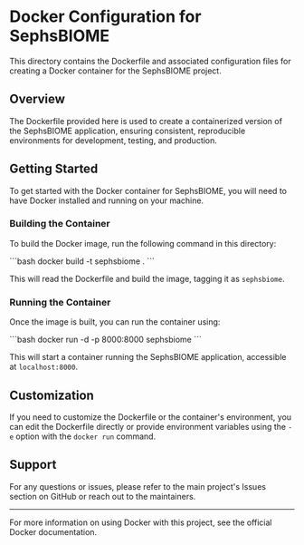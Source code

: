 # Docker Configuration for SephsBIOME

This directory contains the Dockerfile and associated configuration files for creating a Docker container for the SephsBIOME project.

## Overview

The Dockerfile provided here is used to create a containerized version of the SephsBIOME application, ensuring consistent, reproducible environments for development, testing, and production.

## Getting Started

To get started with the Docker container for SephsBIOME, you will need to have Docker installed and running on your machine.

### Building the Container

To build the Docker image, run the following command in this directory:

\```bash
docker build -t sephsbiome .
\```

This will read the Dockerfile and build the image, tagging it as `sephsbiome`.

### Running the Container

Once the image is built, you can run the container using:

\```bash
docker run -d -p 8000:8000 sephsbiome
\```

This will start a container running the SephsBIOME application, accessible at `localhost:8000`.

## Customization

If you need to customize the Dockerfile or the container's environment, you can edit the Dockerfile directly or provide environment variables using the `-e` option with the `docker run` command.

## Support

For any questions or issues, please refer to the main project's Issues section on GitHub or reach out to the maintainers.

---

For more information on using Docker with this project, see the official Docker documentation.

